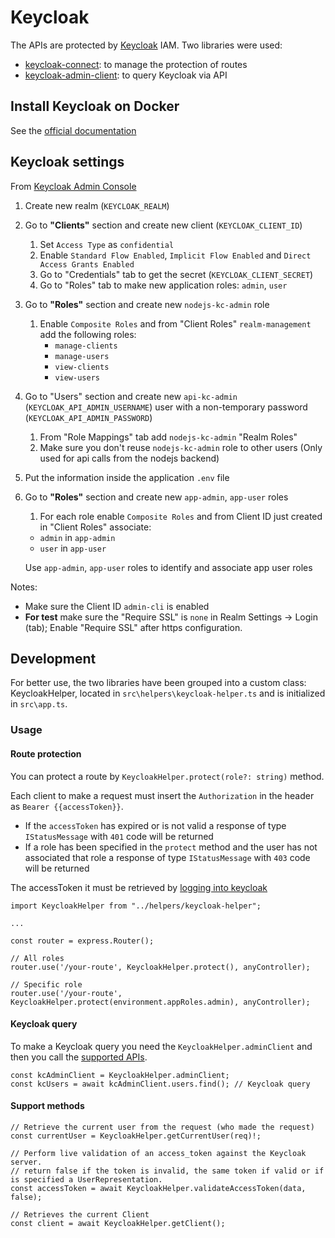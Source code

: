 # Keycloak

The APIs are protected by [Keycloak](https://www.keycloak.org/) IAM. Two libraries were used:
- [keycloak-connect](https://www.npmjs.com/package/keycloak-connect): to manage the protection of routes 
- [keycloak-admin-client](https://www.npmjs.com/package/@keycloak/keycloak-admin-client): to query Keycloak via API

## Install Keycloak on Docker

See the [official documentation](https://www.keycloak.org/getting-started)

## Keycloak settings

From [Keycloak Admin Console](http://localhost:8080/auth/admin)

1. Create new realm (`KEYCLOAK_REALM`)
2. Go to **"Clients"** section and create new client (`KEYCLOAK_CLIENT_ID`)
    1. Set `Access Type` as `confidential`
    2. Enable `Standard Flow Enabled`, `Implicit Flow Enabled` and `Direct Access Grants Enabled`
    3. Go to "Credentials" tab to get the secret (`KEYCLOAK_CLIENT_SECRET`)
    4. Go to "Roles" tab to make new application roles: `admin`, `user`
3. Go to **"Roles"** section and create new `nodejs-kc-admin` role
    1. Enable `Composite Roles` and from "Client Roles" `realm-management` add the following roles:
        - `manage-clients`
        - `manage-users`
        - `view-clients`
        - `view-users`
4. Go to "Users" section and create new `api-kc-admin` (`KEYCLOAK_API_ADMIN_USERNAME`) user with a non-temporary password (`KEYCLOAK_API_ADMIN_PASSWORD`)
    1. From "Role Mappings" tab add `nodejs-kc-admin` "Realm Roles"
    2. Make sure you don't reuse `nodejs-kc-admin` role to other users (Only used for api calls from the nodejs backend)
5. Put the information inside the application `.env` file
6. Go to **"Roles"** section and create new `app-admin`, `app-user` roles
    1. For each role enable `Composite Roles` and from Client ID just created in "Client Roles" associate:
    - `admin` in `app-admin`
    - `user` in `app-user`

   Use `app-admin`, `app-user` roles to identify and associate app user roles

Notes:
- Make sure the Client ID `admin-cli` is enabled
- **For test** make sure the "Require SSL" is `none` in Realm Settings -> Login (tab); Enable "Require SSL" after https configuration. 

## Development
For better use, the two libraries have been grouped into a custom class: KeycloakHelper, located in `src\helpers\keycloak-helper.ts`
and is initialized in `src\app.ts`.

### Usage

#### Route protection

You can protect a route by `KeycloakHelper.protect(role?: string)` method. 

Each client to make a request must insert the `Authorization` in the header as `Bearer {{accessToken}}`.
- If the `accessToken` has expired or is not valid a response of type `IStatusMessage` with `401` code will be returned
- If a role has been specified in the `protect` method and the user has not associated that role a response of type `IStatusMessage` with `403` code will be returned

The accessToken it must be retrieved by [logging into keycloak](https://www.keycloak.org/docs/latest/securing_apps/index.html#token-endpoint) 

```
import KeycloakHelper from "../helpers/keycloak-helper";

...

const router = express.Router();

// All roles
router.use('/your-route', KeycloakHelper.protect(), anyController);

// Specific role
router.use('/your-route', KeycloakHelper.protect(environment.appRoles.admin), anyController);
```

#### Keycloak query
To make a Keycloak query you need the `KeycloakHelper.adminClient` and then you call the [supported APIs](https://github.com/keycloak/keycloak-nodejs-admin-client#supported-apis).

```
const kcAdminClient = KeycloakHelper.adminClient; 
const kcUsers = await kcAdminClient.users.find(); // Keycloak query
```

#### Support methods

```
// Retrieve the current user from the request (who made the request)
const currentUser = KeycloakHelper.getCurrentUser(req)!;

// Perform live validation of an access_token against the Keycloak server.
// return false if the token is invalid, the same token if valid or if is specified a UserRepresentation.
const accessToken = await KeycloakHelper.validateAccessToken(data, false);

// Retrieves the current Client
const client = await KeycloakHelper.getClient();
```
